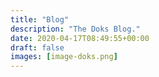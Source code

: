 ```yaml
---
title: "Blog"
description: "The Doks Blog."
date: 2020-04-17T08:49:55+00:00
draft: false
images: [image-doks.png]
---
```

